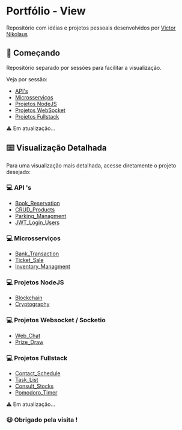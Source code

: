 # Portfólio - View

Repositório com idéias e projetos pessoais desenvolvidos por [Victor Nikolaus](https://github.com/vnikolaus)

## 🚀 Começando

Repositório separado por sessões para facilitar a visualização.

Veja por sessão:

* [API's](./API%20's/)
* [Microsserviços](./MicroServices/)
* [Projetos NodeJS](./NodeJS/)
* [Projetos WebSocket](./WebSocket/)
* [Projetos Fullstack](./Fullstack_projects/)

⚠️ Em atualização...


## ⌨️ Visualização Detalhada

Para uma visualização mais detalhada, acesse diretamente o projeto desejado:

### 💻 API 's
* [Book_Reservation](./API%20's/Express_APIv2_Book_Reservation/)
* [CRUD_Products](./API%20's/Express_APIv2_CRUD_Products/)
* [Parking_Managment](./API%20's/Fastify_APIv2_Parking/)
* [JWT_Login_Users](./API%20's/NestJS_APIv2_Login_Users/)

### 💻 Microsserviços
* [Bank_Transaction](./MicroServices/Express_MicroService_Bank_Transaction/)
* [Ticket_Sale](./MicroServices/Express_MicroService_Buy_Ticket/)
* [Inventory_Managment](./MicroServices/NestJS_MicroService_Inventory_Managment/)

### 💻 Projetos NodeJS
* [Blockchain](./NodeJS/NodeJS_Blockchain/)
* [Cryptography](./NodeJS/NodeJS_Cryptography/)

### 💻 Projetos Websocket / Socketio
* [Web_Chat](./WebSocket/WebSocket_Chat/)
* [Prize_Draw](./WebSocket/WebSocket_PrizeDraw/)

### 💻 Projetos Fullstack
* [Contact_Schedule](./Fullstack_projects/Express_Contact_Schedule/)
* [Task_List](./Fullstack_projects/NextJS_Task_List/)
* [Consult_Stocks](./Fullstack_projects/NodeJS_Consult_Stocks/)
* [Pomodoro_Timer](./Fullstack_projects/React_Working_Timer/)


⚠️ Em atualização...


### 😃 Obrigado pela visita !